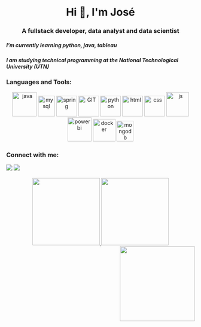 <h1 align="center">Hi 👋, I'm José</h1>
<h3 align="center">A fullstack developer, data analyst and data scientist</h3>

<h5>I’m currently learning python, java, tableau<h5>
<h5>I am studying technical programming at the National Technological University (UTN)</h5>

<!-- **PepCarm/PepCarm** is a ✨ _special_ ✨ repository because its `README.md` (this file) appears on your GitHub profile.--!>


<h3 align="left">Languages and Tools:</h3>
<p align="center">
      <img src="https://www.vectorlogo.zone/logos/java/java-icon.svg" alt="java" width="65" height="65"/> 
      <img src="https://www.vectorlogo.zone/logos/mysql/mysql-icon.svg" alt="mysql" width="45" height="55"/>
      <img src="https://www.vectorlogo.zone/logos/springio/springio-icon.svg" alt="spring" width="55" height="55"/>
      <img src="https://www.vectorlogo.zone/logos/git-scm/git-scm-icon.svg" alt="GIT" width="55" height="55"/> 
      <img src="https://www.vectorlogo.zone/logos/python/python-icon.svg" alt="python" width="55" height="55"/>
      <img src="https://www.vectorlogo.zone/logos/w3_html5/w3_html5-icon.svg" alt="html" width="55" height="55"/>
      <img src="https://www.vectorlogo.zone/logos/w3_css/w3_css-icon.svg" alt="css" width="55" height="55"/>
      <img src="https://img.icons8.com/color/344/javascript--v1.png" alt="js" width="60" height="65"/>
      <img src="https://www.vectorlogo.zone/logos/microsoft_powerbi/microsoft_powerbi-icon.svg" alt="powerbi" width="64" height="64"/>
      <img src="https://img.icons8.com/color/344/tableau-software.png" alt="docker" width="60" height="60"/>
      <img src="https://www.vectorlogo.zone/logos/mongodb/mongodb-icon.svg" alt="mongodb" width="45" height="55"/>
</p>

<div>
<h3 align="left">Connect with me:</h3>
  <a href="https://www.linkedin.com/in/jose-antonio-carmona-23a231191" target="_blank"><img src="https://img.shields.io/badge/-LinkedIn-%230077B5?style=for-the-badge&logo=linkedin&logoColor=white" target="_blank"></a> 
  <a href = "mailto:joseacarmona1988@gmail.com"><img src="https://img.shields.io/badge/Gmail-D14836?style=for-the-badge&logo=gmail&logoColor=white" target="_blank"></a>
</div>
<br>

<div align="center">
  <a href="https://github.com/pepcarm">
  <img height="180em" src="https://github-readme-stats.vercel.app/api?username=PepCarm&show_icons=true&locale=en&theme=gruvbox&include_all_commits=true&count_private=true"/>
  <img height="180em" src="https://github-readme-stats.vercel.app/api/top-langs/?username=pepcarm&langs_count=3&theme=tokyonight"/>
</div>

<img align='right' src='https://media.giphy.com/media/bcKmIWkUMCjVm/giphy.gif' width='200"'>

